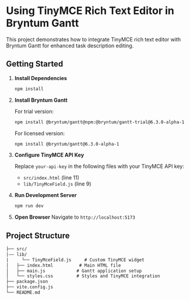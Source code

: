 # Using TinyMCE Rich Text Editor in Bryntum Gantt

This project demonstrates how to integrate TinyMCE rich text editor with Bryntum Gantt for enhanced task description editing.

## Getting Started

1. **Install Dependencies**

   ```bash
   npm install
   ```

2. **Install Bryntum Gantt**

   For trial version:

   ```bash
   npm install @bryntum/gantt@npm:@bryntum/gantt-trial@6.3.0-alpha-1
   ```

   For licensed version:

   ```bash
   npm install @bryntum/gantt@6.3.0-alpha-1
   ```

3. **Configure TinyMCE API Key**

   Replace `your-api-key` in the following files with your TinyMCE API key:
   - `src/index.html` (line 11)
   - `lib/TinyMceField.js` (line 9)

4. **Run Development Server**

   ```bash
   npm run dev
   ```

5. **Open Browser**
   Navigate to `http://localhost:5173`

## Project Structure

```txt
├── src/
|–– lib/
|     └── TinyMceField.js     # Custom TinyMCE widget
│   ├── index.html          # Main HTML file
│   ├── main.js            # Gantt application setup
│   └── styles.css         # Styles and TinyMCE integration
├── package.json
├── vite.config.js
└── README.md
```

